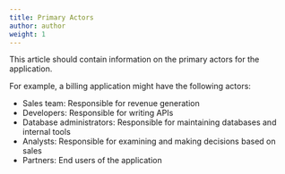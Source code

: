 ```yaml
---
title: Primary Actors
author: author
weight: 1
---
```


This article should contain information on the primary actors for the application.  

For example, a billing application might have the following actors:

* Sales team: Responsible for revenue generation
* Developers: Responsible for writing APIs
* Database administrators: Responsible for maintaining databases and internal tools
* Analysts: Responsible for examining and making decisions based on sales
* Partners: End users of the application
